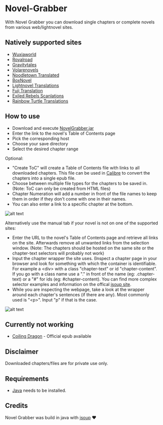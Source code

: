 # Novel-Grabber
With Novel Grabber you can download single chapters or complete novels from various web/lightnovel sites.

## Natively supported sites
* [Wuxiaworld](https://wuxiaworld.com/)
* [Royalroad](https://royalroad.com/)
* [Gravitytales](https://gravitytales.com/)
* [Volarenovels](https://volarenovels.com/)
* [Noodletown Translated](https://noodletowntranslated.com/)
* [BoxNovel](https://boxnovel.com/)
* [Lightnovel Translations](https://lightnovelstranslations.com/)
* [Fuji Translation](https://fujitranslation.com/)
* [Exiled Rebels Scanlations](https://exiledrebelsscanlations.com/)
* [Rainbow Turtle Translations](https://arkmachinetranslations.wordpress.com/)

## How to use
* Download and execute [NovelGrabber.jar](https://github.com/Flameish/Novel-Grabber/releases/download/v1.2.0/NovelGrabber_v1.2.0.jar)
* Enter the link to the novel's Table of Contents page
* Pick the corresponding host
* Choose your save directory
* Select the desired chapter range 

Optional:
* "Create ToC" will create a Table of Contents file with links to all downloaded chapters. This file can be used in [Calibre](https://calibre-ebook.com/) to convert the chapters into a single epub file.
* Choose between multiple file types for the chapters to be saved in. (Note: ToC can only be created from HTML files)
* Chapter Numeration will add a number in front of the file names to keep them in order if they don't come with one in their names.
* You can also enter a link to a specific chapter at the bottom. <br>

![alt text](https://i.imgur.com/3osXqu1.jpg) <br>

Alternatively use the manual tab if your novel is not on one of the supported sites:
* Enter the URL to the novel's Table of Contents page and retrieve all links on the site. Afterwards remove all unwanted links from the selection window. (Note: The chapters should be hosted on the same site or the chapter-text selectors will probably not work)
* Input the chapter wrapper the site uses. (Inspect a chapter page in your browser and look for something with which the container is identifiable. For example a \<div\> with a class "chapter-text" or id "chapter-content". If you go with a class name use a "." in front of the name (eg: .chapter-text) or a "#" for ids (eg: #chapter-content). You can find more complex selector examples and information on the offical [jsoup site](https://jsoup.org/cookbook/extracting-data/selector-syntax).
* While you are inspecting the webpage, take a look at the wrapper around each chapter's sentences (if there are any). Most commonly used is "\<p\>". Input "p" if that is the case. <br>

![alt text](https://i.imgur.com/gphgApb.jpg)<br>

## Currently not working
* [Coiling Dragon](https://www.wuxiaworld.com/novel/coiling-dragon-preview) - Official epub available

## Disclaimer
Downloaded chapters/files are for private use only.

## Requirements
* [Java](https://www.java.com/en/) needs to be installed.

## Credits
Novel Grabber was build in java with [jsoup](https://www.jsoup.org/) :heart:
